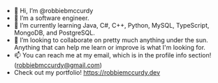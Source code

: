 - 👋 Hi, I’m @robbiebmccurdy
- 👀 I’m a software engineer.
- 🌱 I’m currently learning Java, C#, C++, Python, MySQL, TypeScript, MongoDB, and PostgreSQL.
- 💞️ I’m looking to collaborate on pretty much anything under the sun. Anything that can help me learn or improve is what I'm looking for.
- 📫 You can reach me at my email, which is in the profile info section! (robbiebmccurdy@gmail.com)
- Check out my portfolio! https://robbiemccurdy.dev

<!---
robbiebmccurdy/robbiebmccurdy is a ✨ special ✨ repository because its `README.md` (this file) appears on your GitHub profile.
You can click the Preview link to take a look at your changes.
--->
